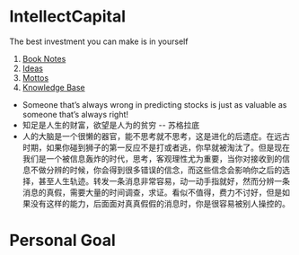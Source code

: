 # IntellectCapital
The best investment you can make is in yourself

1. [Book Notes](./Notes)
2. [Ideas](./ideas.md)
3. [Mottos](./mottos.md)
4. [Knowledge Base](./kb.md)

- Someone that’s always wrong in predicting stocks is just as valuable as someone that’s always right!
- 知足是人生的财富，欲望是人为的贫穷 -- 苏格拉底
- 人的大脑是一个很懒的器官，能不思考就不思考，这是进化的后遗症。在远古时期，如果你碰到狮子的第一反应不是打或者逃，你早就被淘汰了。但是现在我们是一个被信息轰炸的时代，思考，客观理性尤为重要，当你对接收到的信息不做分辨的时候，你会得到很多错误的信念，而这些信念会影响你之后的选择，甚至人生轨迹。转发一条消息非常容易，动一动手指就好，然而分辨一条消息的真假，需要大量的时间调查，求证。看似不值得，费力不讨好，但是如果没有这样的能力，后面面对真真假假的消息时，你是很容易被别人操控的。

# Personal Goal


